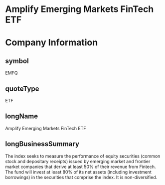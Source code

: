 
Amplify Emerging Markets FinTech ETF
====================================

# Company Information

## symbol


EMFQ


## quoteType


ETF


## longName


Amplify Emerging Markets FinTech ETF


## longBusinessSummary


The index seeks to measure the performance of equity securities (common stock and depositary receipts) issued by emerging market and frontier market companies that derive at least 50% of their revenue from Fintech. The fund will invest at least 80% of its net assets (including investment borrowings) in the securities that comprise the index. It is non-diversified.

